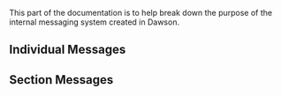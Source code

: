 This part of the documentation is to help break down the purpose of the internal messaging system created in Dawson. 

## Individual Messages

## Section Messages
